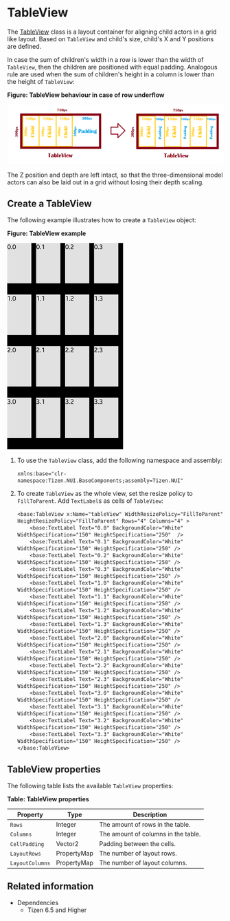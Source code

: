 # TableView

The [TableView](/application/dotnet/api/TizenFX/latest/api/Tizen.NUI.BaseComponents.TableView.html) class is a layout container for aligning child actors in a grid like layout.
Based on `TableView` and child's size, child's X and Y positions are defined. 

In case the sum of children's width in a row is lower than the width of `TableView`, then the children are positioned with equal padding. Analogous rule are used when the sum of children's height in a column is lower than the height of `TableView`:

**Figure: TableView behaviour in case of row underflow**

![AlignSelf](media/tableview_underflow.png)

The Z position and depth are left intact, so that the three-dimensional model actors can also be laid out in a grid without losing their depth scaling.

## Create a TableView

The following example illustrates how to create a `TableView` object:

**Figure: TableView example**

![AlignSelf](media/tableview.png)

1.  To use the `TableView` class, add the following namespace and assembly:

    ```xaml
    xmlns:base="clr-namespace:Tizen.NUI.BaseComponents;assembly=Tizen.NUI"
    ```

2.  To create `TableView` as the whole view, set the resize policy to `FillToParent`. Add `TextLabel`s as cells of `TableView`:

    ```xaml
    <base:TableView x:Name="tableView" WidthResizePolicy="FillToParent" HeightResizePolicy="FillToParent" Rows="4" Columns="4" >
        <base:TextLabel Text="0.0" BackgroundColor="White" WidthSpecification="150" HeightSpecification="250"  />
        <base:TextLabel Text="0.1" BackgroundColor="White" WidthSpecification="150" HeightSpecification="250" />
        <base:TextLabel Text="0.2" BackgroundColor="White" WidthSpecification="150" HeightSpecification="250" />
        <base:TextLabel Text="0.3" BackgroundColor="White" WidthSpecification="150" HeightSpecification="250" />
        <base:TextLabel Text="1.0" BackgroundColor="White" WidthSpecification="150" HeightSpecification="250" />
        <base:TextLabel Text="1.1" BackgroundColor="White" WidthSpecification="150" HeightSpecification="250" />
        <base:TextLabel Text="1.2" BackgroundColor="White" WidthSpecification="150" HeightSpecification="250" />
        <base:TextLabel Text="1.3" BackgroundColor="White" WidthSpecification="150" HeightSpecification="250" />
        <base:TextLabel Text="2.0" BackgroundColor="White" WidthSpecification="150" HeightSpecification="250" />
        <base:TextLabel Text="2.1" BackgroundColor="White" WidthSpecification="150" HeightSpecification="250" />
        <base:TextLabel Text="2.2" BackgroundColor="White" WidthSpecification="150" HeightSpecification="250" />
        <base:TextLabel Text="2.3" BackgroundColor="White" WidthSpecification="150" HeightSpecification="250" />
        <base:TextLabel Text="3.0" BackgroundColor="White" WidthSpecification="150" HeightSpecification="250" />
        <base:TextLabel Text="3.1" BackgroundColor="White" WidthSpecification="150" HeightSpecification="250" />
        <base:TextLabel Text="3.2" BackgroundColor="White" WidthSpecification="150" HeightSpecification="250" />
        <base:TextLabel Text="3.3" BackgroundColor="White" WidthSpecification="150" HeightSpecification="250" />
    </base:TableView>
    ```

## TableView properties

The following table lists the available `TableView` properties:

**Table: TableView properties**

| Property        | Type         | Description                        |
|-----------------|--------------|------------------------------------|
| `Rows`          | Integer      | The amount of rows in the table.    |
| `Columns`       | Integer      | The amount of columns in the table. |
| `CellPadding`   | Vector2      | Padding between the cells.              |
| `LayoutRows`    | PropertyMap  | The number of layout rows.          |
| `LayoutColumns` | PropertyMap  | The number of layout columns.       |


## Related information
- Dependencies
  -   Tizen 6.5 and Higher
